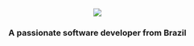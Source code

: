 
<h1 align="center">
    <img src="https://readme-typing-svg.herokuapp.com/?font=Righteous&size=35&center=true&vCenter=true&width=500&height=70&duration=7000&lines=Hi+There!+👋;+I'm+Italo+Adler!+I+love+creative+coding!;" />
</h1>

<h3 align="center">A passionate software developer from Brazil</h3>

<br/>

